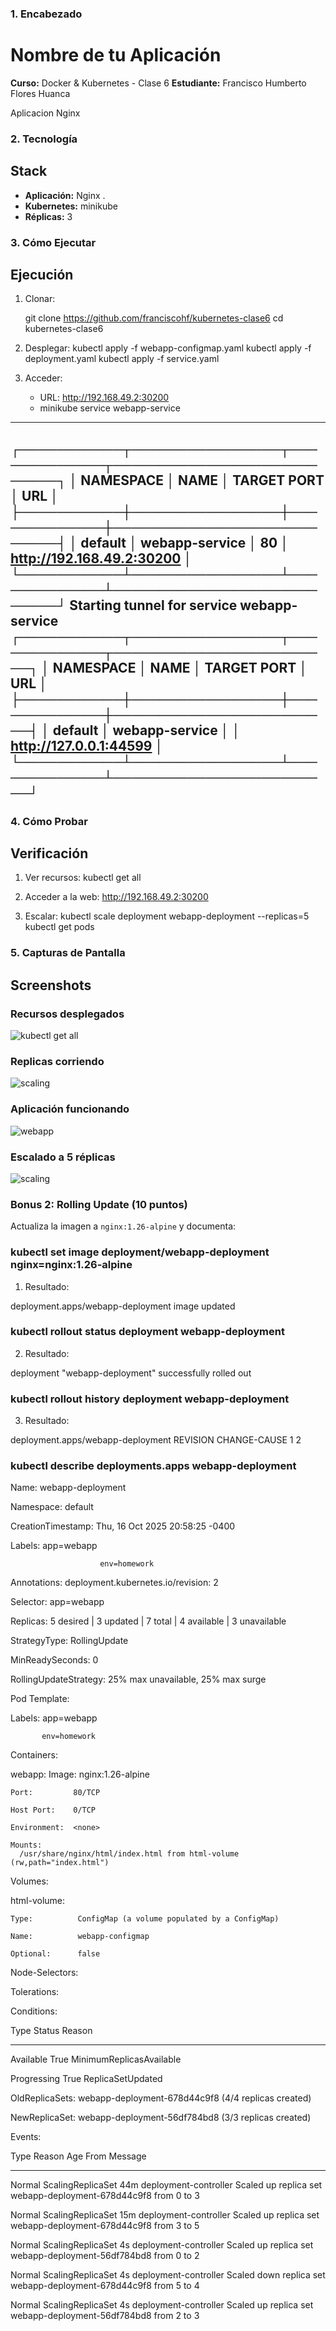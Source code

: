 ### 1. Encabezado

# Nombre de tu Aplicación

**Curso:** Docker & Kubernetes - Clase 6
**Estudiante:** Francisco Humberto Flores Huanca

Aplicacion Nginx

### 2. Tecnología

## Stack

- **Aplicación:** Nginx .
- **Kubernetes:** minikube
- **Réplicas:** 3

### 3. Cómo Ejecutar

## Ejecución

1. Clonar:
   
   git clone https://github.com/franciscohf/kubernetes-clase6
   cd kubernetes-clase6
   

2. Desplegar:
   kubectl apply -f webapp-configmap.yaml
   kubectl apply -f deployment.yaml
   kubectl apply -f service.yaml
   

3. Acceder:
   - URL: http://192.168.49.2:30200
   - minikube service webapp-service

---
┌───────────┬────────────────┬─────────────┬───────────────────────────┐
│ NAMESPACE │      NAME      │ TARGET PORT │            URL            │
├───────────┼────────────────┼─────────────┼───────────────────────────┤
│ default   │ webapp-service │ 80          │ http://192.168.49.2:30200 │
└───────────┴────────────────┴─────────────┴───────────────────────────┘
Starting tunnel for service webapp-service
┌───────────┬────────────────┬─────────────┬────────────────────────┐
│ NAMESPACE │      NAME      │ TARGET PORT │          URL           │
├───────────┼────────────────┼─────────────┼────────────────────────┤
│ default   │ webapp-service │             │ http://127.0.0.1:44599 │
└───────────┴────────────────┴─────────────┴────────────────────────┘
---


### 4. Cómo Probar

## Verificación

1. Ver recursos:
   kubectl get all

2. Acceder a la web: http://192.168.49.2:30200

3. Escalar:
   kubectl scale deployment webapp-deployment --replicas=5
   kubectl get pods


### 5. Capturas de Pantalla

## Screenshots

### Recursos desplegados
![kubectl get all](screenshots/recursos.PNG)

### Replicas corriendo
![scaling](screenshots/running.PNG)

### Aplicación funcionando
![webapp](screenshots/webapp.PNG)

### Escalado a 5 réplicas
![scaling](screenshots/scaling.PNG)


### Bonus 2: Rolling Update (10 puntos)

Actualiza la imagen a `nginx:1.26-alpine` y documenta:

### kubectl set image deployment/webapp-deployment nginx=nginx:1.26-alpine
1. Resultado:

deployment.apps/webapp-deployment image updated

### kubectl rollout status deployment webapp-deployment
2. Resultado:

deployment "webapp-deployment" successfully rolled out

### kubectl rollout history deployment webapp-deployment
3. Resultado:

deployment.apps/webapp-deployment
REVISION  CHANGE-CAUSE
1         <none>
2         <none>

### kubectl describe deployments.apps webapp-deployment

Name:                   webapp-deployment

Namespace:              default

CreationTimestamp:      Thu, 16 Oct 2025 20:58:25 -0400

Labels:                 app=webapp

                        env=homework

Annotations:            deployment.kubernetes.io/revision: 2

Selector:               app=webapp

Replicas:               5 desired | 3 updated | 7 total | 4 available | 3 unavailable

StrategyType:           RollingUpdate

MinReadySeconds:        0

RollingUpdateStrategy:  25% max unavailable, 25% max surge

Pod Template:

  Labels:  app=webapp

           env=homework

  Containers:
  
   webapp:
    Image:        nginx:1.26-alpine

    Port:         80/TCP

    Host Port:    0/TCP

    Environment:  <none>

    Mounts:
      /usr/share/nginx/html/index.html from html-volume (rw,path="index.html")

  Volumes:

   html-volume:

    Type:          ConfigMap (a volume populated by a ConfigMap)

    Name:          webapp-configmap
    
    Optional:      false

  Node-Selectors:  <none>

  Tolerations:     <none>

Conditions:

  Type           Status  Reason
  ----           ------  ------

  Available      True    MinimumReplicasAvailable

  Progressing    True    ReplicaSetUpdated

OldReplicaSets:  webapp-deployment-678d44c9f8 (4/4 replicas created)

NewReplicaSet:   webapp-deployment-56df784bd8 (3/3 replicas created)

Events:

  Type    Reason             Age   From                   Message
  ----    ------             ----  ----                   -------

  Normal  ScalingReplicaSet  44m   deployment-controller  Scaled up replica set webapp-deployment-678d44c9f8 from 0 to 3

  Normal  ScalingReplicaSet  15m   deployment-controller  Scaled up replica set webapp-deployment-678d44c9f8 from 3 to 5

  Normal  ScalingReplicaSet  4s    deployment-controller  Scaled up replica set webapp-deployment-56df784bd8 from 0 to 2

  Normal  ScalingReplicaSet  4s    deployment-controller  Scaled down replica set webapp-deployment-678d44c9f8 from 5 to 4

  Normal  ScalingReplicaSet  4s    deployment-controller  Scaled up replica set webapp-deployment-56df784bd8 from 2 to 3